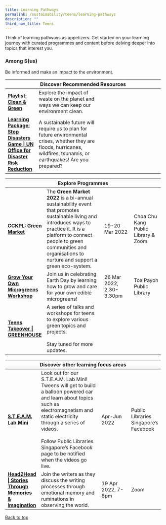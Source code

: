 ```yaml
---
title: Learning Pathways
permalink: /sustainability/teens/learning-pathways
description: ""
third_nav_title: Teens
---
```

<style type="text/css">
/* Links */
.content a { color: #322987; }
.content a:focus,
.content a:hover { color: #28216c; }

/* Button Outline */
.bp-button { padding-left: 1.5rem; padding-right: 1.5rem; }
.bp-button.is-primary-outline { border: 1px solid #322987; color: #322987; background-color: transparent; text-decoration: none; }
.bp-button.is-primary-outline:focus,
.bp-button.is-primary-outline:hover { border: 1px solid #322987; color: #cff2e8; background-color: #322987; text-decoration: none; }

/* Responsive Iframe */
.responsive-iframe { position: absolute; top: 0; left: 0; bottom: 0; right: 0; width: 100%; height: 100%; }
.responsive-iframe-container { position: relative; overflow: hidden; width: 100%; }
.responsive-iframe-container.ratio-16by9 { padding-top: 56.25%; }
.responsive-iframe-container.ratio-4by3 { padding-top: 75%; }
.responsive-iframe-container.ratio-3by2 { padding-top: 66.66%; }
.responsive-iframe-container.ratio-1by1 { padding-top: 100%; }
</style>
Think of learning pathways as appetizers. Get started on your learning journey with curated programmes and content before delving deeper into topics that interest you.

<h3><b>Among S(us)</b></h3>
Be informed and make an impact to the environment.
<div class="horizontal-scroll margin--bottom--lg">
  <table class="generic-table">
    <thead>
      <tr>
        <th colspan="4" class="is-uppercase has-weight-normal ">Discover Recommended Resources</th>
      </tr>
    </thead>
    <tbody>
      <tr>
        <td style="width: 20%;"><a href="/sustainability/teens/content" target="_blank"><b> Playlist:<br>Clean & Green</b></a></td>
        <td style="width: 40%;">Explore the impact of waste on the planet and ways we can keep our environment clean.</td>
        <td style="width: 20%;"> </td>
        <td style="width: 20%;"> </td>
      </tr>
      <tr>
        <td><a href="https://www.stopdisastersgame.org/stop_disasters" target="_blank"><b> Learning Package:<br>Stop Disasters Game | UN Office for Disaster Risk Reduction</b></a></td>
        <td>A sustainable future will require us to plan for future environmental crises, whether they are floods, hurricanes, wildfires, tsunamis, or earthquakes! Are you prepared?</td>
        <td></td>
        <td></td>
      </tr>
    </tbody>
  </table>
</div>

<div class="horizontal-scroll margin--bottom--lg">
  <table class="generic-table">
    <thead>
      <tr>
        <th colspan="4" class="is-uppercase has-weight-normal ">Explore Programmes</th>
      </tr>
    </thead>
    <tbody>
			<tr>
        <td style="width: 20%;"><a href="https://www.eventbrite.com/e/green-market-the-conscious-consumer-registration-220385588227?aff=odcleoeventsincollection&keep_tld=1" target="_blank"><b>CCKPL: Green Market</b></a></td>
				<td style="width: 40%;">The <b>Green Market 2022</b> is a bi-annual sustainability event that promotes sustainable living and introduces ways to practice it. It is a platform to connect people to green communities and organisations to nurture and support a green eco-system.<br>
</td>
        <td style="width: 20%;">19-20 Mar 2022<br></td>
        <td style="width: 20%;">Choa Chu Kang Public Library & Zoom</td>
      </tr>
			<tr>
         <td style="width: 20%;"><a href="https://www.eventbrite.sg/e/grow-your-own-microgreens-workshop-teens-takeover-greenhouse-registration-291158602217?aff=ebdsoporgprofile" target="_blank"><b>Grow Your Own Microgreens Workshop</b></a></td>
        <td style="width: 40%;">Join us in celebrating Earth Day by learning how to grow and care for your own edible microgreens!</td>
        <td style="width: 20%;">26 Mar 2022, <br> 2.30-3.30pm</td>
        <td style="width: 20%;">Toa Payoh Public Library </td>
			</tr>
			<tr>
         <td style="width: 20%;"><a href="https://go.gov.sg/golibrary" target="_blank"><b>Teens Takeover | GREENHOUSE
</b></a></td>
        <td style="width: 40%;">A series of talks and workshops for teens to explore various green topics and projects. <br><br>Stay tuned for more updates.</td>
        <td style="width: 20%;"></td>
        <td style="width: 20%;"></td>
			</tr>
    </tbody>
  </table>
</div>

<div class="horizontal-scroll margin--bottom--lg">
  <table class="generic-table">
    <thead>
      <tr>
        <th colspan="4" class="is-uppercase has-weight-normal ">Discover other learning focus areas</th>
      </tr>
    </thead>
    <tbody>
			<tr>
        <td style="width: 20%;"><a href="https://www.facebook.com/publiclibrarysg" target="_blank"><b>S.T.E.A.M. Lab Mini</b></a></td>
        <td style="width: 40%;">Look out for our S.T.E.A.M. Lab Mini! Tweens will get to build a balloon powered car and learn about topics such as electromagnetism and static electricity through a series of videos.<br><br>Follow Public Libraries Singapore’s Facebook page to be notified when the videos go live.
</td>
        <td style="width: 20%;">Apr-Jun 2022</td>
        <td style="width: 20%;">Public Libraries Singapore’s Facebook</td>
      </tr>
			<tr>
         <td style="width: 20%;"><a href="https://www.eventbrite.sg/e/head2head-stories-through-memories-imagination-registration-207899812937?aff=ebdsoporgprofile" target="_blank"><b>Head2Head | Stories Through Memories & Imagination</b></a></td>
        <td style="width: 40%;">Join the writers as they discuss the writing processes through emotional memory and ruminations in observing the world.</td>
        <td style="width: 20%;">19 Apr 2022, 7-8pm</td>
        <td style="width: 20%;">Zoom</td>
			</tr>
  </tbody>
  </table>
</div>

<p class="has-text-right margin--top--xl"><a href="#main-content">Back to top</a></p>